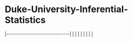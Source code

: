 # Duke-University-Inferential-Statistics

|-------------------------------|
|                               |
|                               |
|                               |
|                               |
